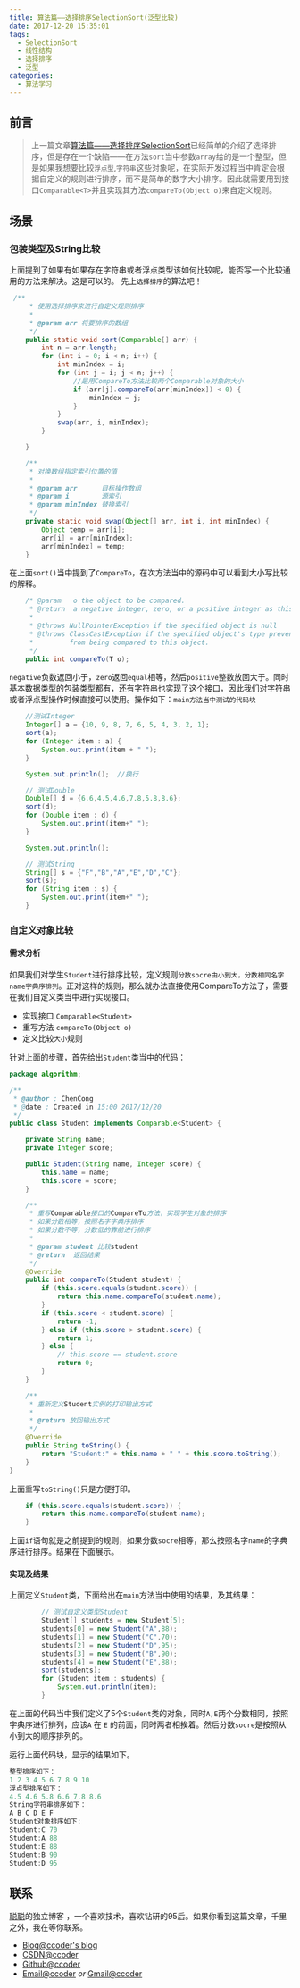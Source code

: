 ```yaml
---
title: 算法篇——选择排序SelectionSort(泛型比较)
date: 2017-12-20 15:35:01
tags: 
  - SelectionSort
  - 线性结构
  - 选择排序
  - 泛型
categories:
  - 算法学习
---
```


## 前言

> 上一篇文章[算法篇——选择排序SelectionSort](https://ccoder.cc/2017/12/20/selection-sort/)已经简单的介绍了选择排序，但是存在一个缺陷——在方法`sort`当中参数`array`给的是一个整型，但是如果我想要比较`浮点型`,`字符串`这些对象呢，在实际开发过程当中肯定会根据自定义的规则进行排序，而不是简单的数字大小排序。因此就需要用到接口`Comparable<T>`并且实现其方法`compareTo(Object o)`来自定义规则。

## 场景

### 包装类型及String比较

上面提到了如果有如果存在字符串或者浮点类型该如何比较呢，能否写一个比较通用的方法来解决。这是可以的。
先上`选择排序`的算法吧！
```java
 /**
     * 使用选择排序来进行自定义规则排序
     *
     * @param arr 将要排序的数组
     */
    public static void sort(Comparable[] arr) {
        int n = arr.length;
        for (int i = 0; i < n; i++) {
            int minIndex = i;
            for (int j = i; j < n; j++) {
                //是用CompareTo方法比较两个Comparable对象的大小
                if (arr[j].compareTo(arr[minIndex]) < 0) {
                    minIndex = j;
                }
            }
            swap(arr, i, minIndex);
        }

    }

    /**
     * 对换数组指定索引位置的值
     *
     * @param arr      目标操作数组
     * @param i        源索引
     * @param minIndex 替换索引
     */
    private static void swap(Object[] arr, int i, int minIndex) {
        Object temp = arr[i];
        arr[i] = arr[minIndex];
        arr[minIndex] = temp;
    }
```
在上面`sort()`当中提到了`CompareTo`，在次方法当中的源码中可以看到大小写比较的解释。

```java
    /* @param   o the object to be compared.
     * @return  a negative integer, zero, or a positive integer as this object is less than, equal to, or greater than the specified object.
     *
     * @throws NullPointerException if the specified object is null
     * @throws ClassCastException if the specified object's type prevents it
     *         from being compared to this object.
     */
    public int compareTo(T o);
```

`negative`负数返回小于，`zero`返回`equal`相等，然后`positive`整数放回大于。同时基本数据类型的包装类型都有，还有字符串也实现了这个接口，因此我们对字符串或者浮点型操作时候直接可以使用。操作如下：`main方法当中测试的代码块`

```java
    //测试Integer
    Integer[] a = {10, 9, 8, 7, 6, 5, 4, 3, 2, 1};
    sort(a);
    for (Integer item : a) {
        System.out.print(item + " ");
    }

    System.out.println();  //换行

    // 测试Double
    Double[] d = {6.6,4.5,4.6,7.8,5.8,8.6};
    sort(d);
    for (Double item : d) {
        System.out.print(item+" ");
    }

    System.out.println();

    // 测试String
    String[] s = {"F","B","A","E","D","C"};
    sort(s);
    for (String item : s) {
        System.out.print(item+" ");
    }
```

### 自定义对象比较

#### 需求分析

如果我们对学生`Student`进行排序比较，定义规则`分数socre由小到大，分数相同名字name字典序排列`。正对这样的规则，那么就办法直接使用CompareTo方法了，需要在我们自定义类当中进行实现接口。

- 实现接口 `Comparable<Student>`
- 重写方法 `compareTo(Object o)`
- 定义比较`大小`规则

针对上面的步骤，首先给出`Student`类当中的代码：

```java
package algorithm;

/**
 * @author : ChenCong
 * @date : Created in 15:00 2017/12/20
 */
public class Student implements Comparable<Student> {

    private String name;
    private Integer score;

    public Student(String name, Integer score) {
        this.name = name;
        this.score = score;
    }

    /**
     * 重写Comparable接口的CompareTo方法，实现学生对象的排序
     * 如果分数相等，按照名字字典序排序
     * 如果分数不等，分数低的靠前进行排序
     *
     * @param student 比较student
     * @return  返回结果
     */
    @Override
    public int compareTo(Student student) {
        if (this.score.equals(student.score)) {
            return this.name.compareTo(student.name);
        }
        if (this.score < student.score) {
            return -1;
        } else if (this.score > student.score) {
            return 1;
        } else {
            // this.score == student.score
            return 0;
        }
    }

    /**
     * 重新定义Student实例的打印输出方式
     *
     * @return 放回输出方式
     */
    @Override
    public String toString() {
        return "Student:" + this.name + " " + this.score.toString();
    }
}

```

上面重写`toString()`只是方便打印。

```java 
    if (this.score.equals(student.score)) {
        return this.name.compareTo(student.name);
    }
```

上面`if`语句就是之前提到的规则，如果分数`socre`相等，那么按照名字`name`的字典序进行排序。结果在下面展示。

#### 实现及结果

上面定义`Student`类，下面给出在`main`方法当中使用的结果，及其结果：

```java
        // 测试自定义类型Student
        Student[] students = new Student[5];
        students[0] = new Student("A",88);
        students[1] = new Student("C",70);
        students[2] = new Student("D",95);
        students[3] = new Student("B",90);
        students[4] = new Student("E",88);
        sort(students);
        for (Student item : students) {
            System.out.println(item);
        }

```

在上面的代码当中我们定义了5个`Student`类的对象，同时`A,E`两个分数相同，按照字典序进行排列，应该`A` 在 `E` 的前面，同时两者相挨着。然后分数`socre`是按照从小到大的顺序排列的。

运行上面代码块，显示的结果如下。

```java
整型排序如下：
1 2 3 4 5 6 7 8 9 10 
浮点型排序如下：
4.5 4.6 5.8 6.6 7.8 8.6 
String字符串排序如下：
A B C D E F 
Student对象排序如下:
Student:C 70
Student:A 88
Student:E 88
Student:B 90
Student:D 95
```

## 联系

[聪聪](https://ccoder.cc/)的独立博客 ，一个喜欢技术，喜欢钻研的95后。如果你看到这篇文章，千里之外，我在等你联系。

- [Blog@ccoder's blog](https://ccoder.cc/)
- [CSDN@ccoder](http://blog.csdn.net/chencong3139)
- [Github@ccoder](https://github.com/chencong-plan)
- [Email@ccoder](mailto:admin@ccoder.top) *or* [Gmail@ccoder](mailto:chencong3139@gmail.com)
